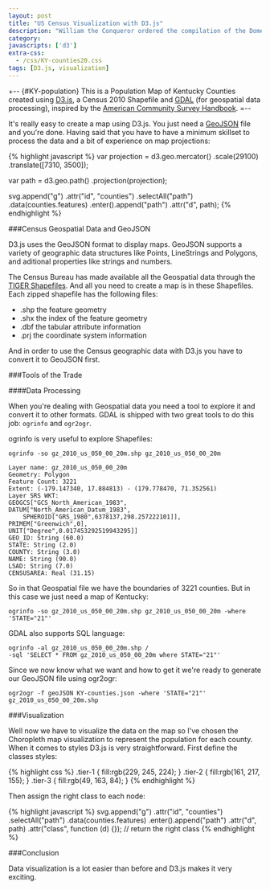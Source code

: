 ```yaml
---
layout: post
title: "US Census Visualization with D3.js"
description: "William the Conqueror ordered the compilation of the Domesday Book in 1086, the first census of England"
category: 
javascripts: ['d3']
extra-css:
  - /css/KY-counties20.css
tags: [D3.js, visualization]
---
```


+-- {#KY-population}
This is a Population Map of Kentucky Counties created using [D3.js][1], a Census 2010 Shapefile and [GDAL][2] (for geospatial data processing),
inspired by the [American Community Survey Handbook][3].
=--

It's really easy to create a map using D3.js. You just need a [GeoJSON][4] file and you're done. Having said that you have to have a minimum skillset
to process the data and a bit of experience on map projections:

{% highlight javascript %}
var projection = d3.geo.mercator()
    .scale(29100)
    .translate([7310, 3500]);

var path = d3.geo.path()
    .projection(projection);

svg.append("g")
    .attr("id", "counties")
    .selectAll("path")
    .data(counties.features)
    .enter().append("path")
    .attr("d", path);
{% endhighlight %}

###Census Geospatial Data and GeoJSON

D3.js uses the GeoJSON format to display maps. GeoJSON supports a variety of geographic data structures like 
Points, LineStrings and Polygons, and aditional properties like strings and numbers.

The Census Bureau has made available all the Geospatial data through the [TIGER Shapefiles][5]. And all you need to create a map is in these Shapefiles.
Each zipped shapefile has the following files:

- .shp the feature geometry
- .shx the index of the feature geometry
- .dbf the tabular attribute information
- .prj the coordinate system information

And in order to use the Census geographic data with D3.js you have to convert it to GeoJSON first.

###Tools of the Trade

####Data Processing

When you're dealing with Geospatial data you need a tool to explore it and convert it to other formats. GDAL is shipped with two great tools
to do this job: ``ogrinfo`` and ``ogr2ogr``. 

ogrinfo is very useful to explore Shapefiles:

    ogrinfo -so gz_2010_us_050_00_20m.shp gz_2010_us_050_00_20m

    Layer name: gz_2010_us_050_00_20m
    Geometry: Polygon
    Feature Count: 3221
    Extent: (-179.147340, 17.884813) - (179.778470, 71.352561)
    Layer SRS WKT:
    GEOGCS["GCS_North_American_1983",
	DATUM["North_American_Datum_1983",
	    SPHEROID["GRS_1980",6378137,298.257222101]],
	PRIMEM["Greenwich",0],
	UNIT["Degree",0.017453292519943295]]
    GEO_ID: String (60.0)
    STATE: String (2.0)
    COUNTY: String (3.0)
    NAME: String (90.0)
    LSAD: String (7.0)
    CENSUSAREA: Real (31.15)

So in that Geospatial file we have the boundaries of 3221 counties. But in this case we just need a map of Kentucky:

    ogrinfo -so gz_2010_us_050_00_20m.shp gz_2010_us_050_00_20m -where 'STATE="21"'

GDAL also supports SQL language:

    ogrinfo -al gz_2010_us_050_00_20m.shp /
    -sql 'SELECT * FROM gz_2010_us_050_00_20m where STATE="21"'

Since we now know what we want and how to get it we're ready to generate our GeoJSON file using ogr2ogr:

    ogr2ogr -f geoJSON KY-counties.json -where 'STATE="21"' gz_2010_us_050_00_20m.shp

###Visualization

Well now we have to visualize the data on the map so I've chosen the Choropleth map visualization to represent the population for each county.
When it comes to styles D3.js is very straightforward. First define the classes styles:

{% highlight css %}
.tier-1 { fill:rgb(229, 245, 224); }
.tier-2 { fill:rgb(161, 217, 155); }
.tier-3 { fill:rgb(49, 163, 84); }
{% endhighlight %}

Then assign the right class to each node:

{% highlight javascript %}
svg.append("g")
    .attr("id", "counties")
    .selectAll("path")
    .data(counties.features)
    .enter().append("path")
    .attr("d", path)
    .attr("class", function (d) {}); // return the right class
{% endhighlight %}

###Conclusion

Data visualization is a lot easier than before and D3.js makes it very exciting.

<script src="/d3/KY-counties20.js">
</script>

[1]: http://d3js.org
[2]: http://www.gdal.org
[3]: http://www.census.gov/acs/www/Downloads/handbooks/ACSGeneralHandbook.pdf
[4]: http://www.geojson.org
[5]: http://www.census.gov/geo/maps-data/data/tiger.html
